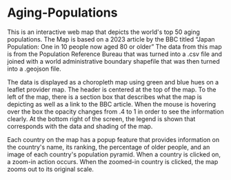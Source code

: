 # Aging-Populations
This is an interactive web map that depicts the world's top 50 aging populations. The Map is based on a 2023 article by the BBC titled “Japan Population: One in 10 people now aged 80 or older” The data from this map is from the Population Reference Bureau that was turned into a .csv file and joined with a world administrative boundary shapefile that was then turned into a .geojson file. 

The data is displayed as a choropleth map using green and blue hues on a leaflet provider map. The header is centered at the top of the map. To the left of the map, there is a section box that describes what the map is depicting as well as a link to the BBC article. When the mouse is hovering over the box the opacity changes from .4 to 1 in order to see the information clearly. At the bottom right of the screen, the legend is shown that corresponds with the data and shading of the map. 

Each country on the map has a popup feature that provides information on the country's name, its ranking, the percentage of older people, and an image of each country's population pyramid. When a country is clicked on, a zoom-in action occurs. When the zoomed-in country is clicked, the map zooms out to its original scale.  
